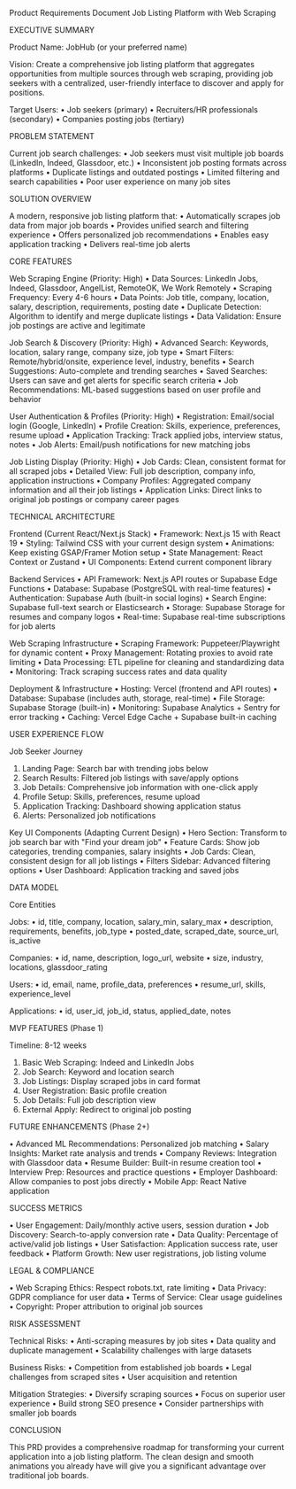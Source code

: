 Product Requirements Document
Job Listing Platform with Web Scraping

EXECUTIVE SUMMARY

Product Name: JobHub (or your preferred name)

Vision: Create a comprehensive job listing platform that aggregates opportunities from multiple sources through web scraping, providing job seekers with a centralized, user-friendly interface to discover and apply for positions.

Target Users:
• Job seekers (primary)
• Recruiters/HR professionals (secondary)
• Companies posting jobs (tertiary)

PROBLEM STATEMENT

Current job search challenges:
• Job seekers must visit multiple job boards (LinkedIn, Indeed, Glassdoor, etc.)
• Inconsistent job posting formats across platforms
• Duplicate listings and outdated postings
• Limited filtering and search capabilities
• Poor user experience on many job sites

SOLUTION OVERVIEW

A modern, responsive job listing platform that:
• Automatically scrapes job data from major job boards
• Provides unified search and filtering experience
• Offers personalized job recommendations
• Enables easy application tracking
• Delivers real-time job alerts

CORE FEATURES

Web Scraping Engine (Priority: High)
• Data Sources: LinkedIn Jobs, Indeed, Glassdoor, AngelList, RemoteOK, We Work Remotely
• Scraping Frequency: Every 4-6 hours
• Data Points: Job title, company, location, salary, description, requirements, posting date
• Duplicate Detection: Algorithm to identify and merge duplicate listings
• Data Validation: Ensure job postings are active and legitimate

Job Search & Discovery (Priority: High)
• Advanced Search: Keywords, location, salary range, company size, job type
• Smart Filters: Remote/hybrid/onsite, experience level, industry, benefits
• Search Suggestions: Auto-complete and trending searches
• Saved Searches: Users can save and get alerts for specific search criteria
• Job Recommendations: ML-based suggestions based on user profile and behavior

User Authentication & Profiles (Priority: High)
• Registration: Email/social login (Google, LinkedIn)
• Profile Creation: Skills, experience, preferences, resume upload
• Application Tracking: Track applied jobs, interview status, notes
• Job Alerts: Email/push notifications for new matching jobs

Job Listing Display (Priority: High)
• Job Cards: Clean, consistent format for all scraped jobs
• Detailed View: Full job description, company info, application instructions
• Company Profiles: Aggregated company information and all their job listings
• Application Links: Direct links to original job postings or company career pages

TECHNICAL ARCHITECTURE

Frontend (Current React/Next.js Stack)
• Framework: Next.js 15 with React 19
• Styling: Tailwind CSS with your current design system
• Animations: Keep existing GSAP/Framer Motion setup
• State Management: React Context or Zustand
• UI Components: Extend current component library

Backend Services
• API Framework: Next.js API routes or Supabase Edge Functions
• Database: Supabase (PostgreSQL with real-time features)
• Authentication: Supabase Auth (built-in social logins)
• Search Engine: Supabase full-text search or Elasticsearch
• Storage: Supabase Storage for resumes and company logos
• Real-time: Supabase real-time subscriptions for job alerts

Web Scraping Infrastructure
• Scraping Framework: Puppeteer/Playwright for dynamic content
• Proxy Management: Rotating proxies to avoid rate limiting
• Data Processing: ETL pipeline for cleaning and standardizing data
• Monitoring: Track scraping success rates and data quality

Deployment & Infrastructure
• Hosting: Vercel (frontend and API routes)
• Database: Supabase (includes auth, storage, real-time)
• File Storage: Supabase Storage (built-in)
• Monitoring: Supabase Analytics + Sentry for error tracking
• Caching: Vercel Edge Cache + Supabase built-in caching

USER EXPERIENCE FLOW

Job Seeker Journey
1. Landing Page: Search bar with trending jobs below
2. Search Results: Filtered job listings with save/apply options
3. Job Details: Comprehensive job information with one-click apply
4. Profile Setup: Skills, preferences, resume upload
5. Application Tracking: Dashboard showing application status
6. Alerts: Personalized job notifications

Key UI Components (Adapting Current Design)
• Hero Section: Transform to job search bar with "Find your dream job"
• Feature Cards: Show job categories, trending companies, salary insights
• Job Cards: Clean, consistent design for all job listings
• Filters Sidebar: Advanced filtering options
• User Dashboard: Application tracking and saved jobs

DATA MODEL

Core Entities

Jobs:
• id, title, company, location, salary_min, salary_max
• description, requirements, benefits, job_type
• posted_date, scraped_date, source_url, is_active

Companies:
• id, name, description, logo_url, website
• size, industry, locations, glassdoor_rating

Users:
• id, email, name, profile_data, preferences
• resume_url, skills, experience_level

Applications:
• id, user_id, job_id, status, applied_date, notes

MVP FEATURES (Phase 1)

Timeline: 8-12 weeks

1. Basic Web Scraping: Indeed and LinkedIn Jobs
2. Job Search: Keyword and location search
3. Job Listings: Display scraped jobs in card format
4. User Registration: Basic profile creation
5. Job Details: Full job description view
6. External Apply: Redirect to original job posting

FUTURE ENHANCEMENTS (Phase 2+)

• Advanced ML Recommendations: Personalized job matching
• Salary Insights: Market rate analysis and trends
• Company Reviews: Integration with Glassdoor data
• Resume Builder: Built-in resume creation tool
• Interview Prep: Resources and practice questions
• Employer Dashboard: Allow companies to post jobs directly
• Mobile App: React Native application

SUCCESS METRICS

• User Engagement: Daily/monthly active users, session duration
• Job Discovery: Search-to-apply conversion rate
• Data Quality: Percentage of active/valid job listings
• User Satisfaction: Application success rate, user feedback
• Platform Growth: New user registrations, job listing volume

LEGAL & COMPLIANCE

• Web Scraping Ethics: Respect robots.txt, rate limiting
• Data Privacy: GDPR compliance for user data
• Terms of Service: Clear usage guidelines
• Copyright: Proper attribution to original job sources

RISK ASSESSMENT

Technical Risks:
• Anti-scraping measures by job sites
• Data quality and duplicate management
• Scalability challenges with large datasets

Business Risks:
• Competition from established job boards
• Legal challenges from scraped sites
• User acquisition and retention

Mitigation Strategies:
• Diversify scraping sources
• Focus on superior user experience
• Build strong SEO presence
• Consider partnerships with smaller job boards

CONCLUSION

This PRD provides a comprehensive roadmap for transforming your current application into a job listing platform. The clean design and smooth animations you already have will give you a significant advantage over traditional job boards.
